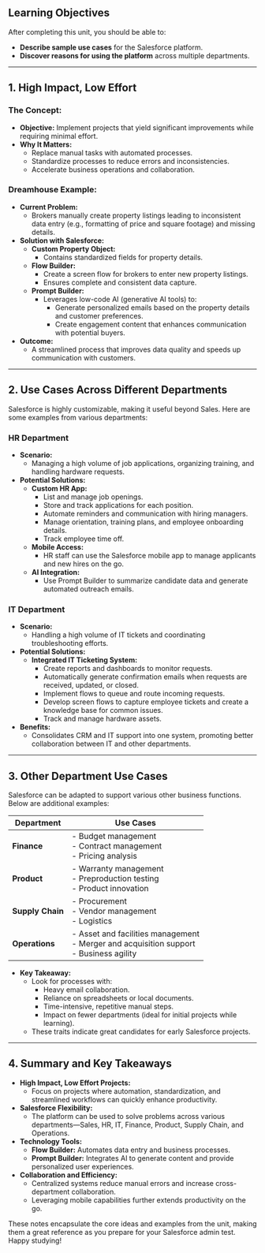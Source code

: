 ## Learning Objectives

After completing this unit, you should be able to:
- **Describe sample use cases** for the Salesforce platform.
- **Discover reasons for using the platform** across multiple departments.

---

## 1. High Impact, Low Effort

### The Concept:
- **Objective:** Implement projects that yield significant improvements while requiring minimal effort.
- **Why It Matters:**  
  - Replace manual tasks with automated processes.
  - Standardize processes to reduce errors and inconsistencies.
  - Accelerate business operations and collaboration.

### Dreamhouse Example:
- **Current Problem:**  
  - Brokers manually create property listings leading to inconsistent data entry (e.g., formatting of price and square footage) and missing details.
- **Solution with Salesforce:**  
  - **Custom Property Object:**  
    - Contains standardized fields for property details.
  - **Flow Builder:**  
    - Create a screen flow for brokers to enter new property listings.
    - Ensures complete and consistent data capture.
  - **Prompt Builder:**  
    - Leverages low-code AI (generative AI tools) to:
      - Generate personalized emails based on the property details and customer preferences.
      - Create engagement content that enhances communication with potential buyers.
- **Outcome:**  
  - A streamlined process that improves data quality and speeds up communication with customers.

---

## 2. Use Cases Across Different Departments

Salesforce is highly customizable, making it useful beyond Sales. Here are some examples from various departments:

### HR Department
- **Scenario:**  
  - Managing a high volume of job applications, organizing training, and handling hardware requests.
- **Potential Solutions:**  
  - **Custom HR App:**  
    - List and manage job openings.
    - Store and track applications for each position.
    - Automate reminders and communication with hiring managers.
    - Manage orientation, training plans, and employee onboarding details.
    - Track employee time off.
  - **Mobile Access:**  
    - HR staff can use the Salesforce mobile app to manage applicants and new hires on the go.
  - **AI Integration:**  
    - Use Prompt Builder to summarize candidate data and generate automated outreach emails.

### IT Department
- **Scenario:**  
  - Handling a high volume of IT tickets and coordinating troubleshooting efforts.
- **Potential Solutions:**  
  - **Integrated IT Ticketing System:**  
    - Create reports and dashboards to monitor requests.
    - Automatically generate confirmation emails when requests are received, updated, or closed.
    - Implement flows to queue and route incoming requests.
    - Develop screen flows to capture employee tickets and create a knowledge base for common issues.
    - Track and manage hardware assets.
- **Benefits:**  
  - Consolidates CRM and IT support into one system, promoting better collaboration between IT and other departments.

---

## 3. Other Department Use Cases

Salesforce can be adapted to support various other business functions. Below are additional examples:

| **Department** | **Use Cases**                                                           |
|----------------|-------------------------------------------------------------------------|
| **Finance**    | - Budget management<br>- Contract management<br>- Pricing analysis      |
| **Product**    | - Warranty management<br>- Preproduction testing<br>- Product innovation |
| **Supply Chain** | - Procurement<br>- Vendor management<br>- Logistics                     |
| **Operations** | - Asset and facilities management<br>- Merger and acquisition support<br>- Business agility |

- **Key Takeaway:**  
  - Look for processes with:
    - Heavy email collaboration.
    - Reliance on spreadsheets or local documents.
    - Time-intensive, repetitive manual steps.
    - Impact on fewer departments (ideal for initial projects while learning).
  - These traits indicate great candidates for early Salesforce projects.

---

## 4. Summary and Key Takeaways

- **High Impact, Low Effort Projects:**
  - Focus on projects where automation, standardization, and streamlined workflows can quickly enhance productivity.
- **Salesforce Flexibility:**
  - The platform can be used to solve problems across various departments—Sales, HR, IT, Finance, Product, Supply Chain, and Operations.
- **Technology Tools:**
  - **Flow Builder:** Automates data entry and business processes.
  - **Prompt Builder:** Integrates AI to generate content and provide personalized user experiences.
- **Collaboration and Efficiency:**
  - Centralized systems reduce manual errors and increase cross-department collaboration.
  - Leveraging mobile capabilities further extends productivity on the go.

These notes encapsulate the core ideas and examples from the unit, making them a great reference as you prepare for your Salesforce admin test. Happy studying!

